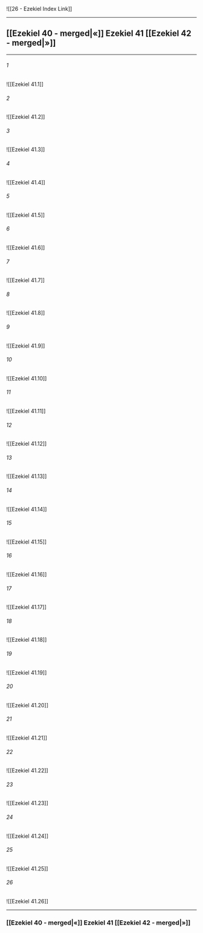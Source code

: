 ![[26 - Ezekiel Index Link]]

---
##  [[Ezekiel 40 - merged|«]] Ezekiel 41 [[Ezekiel 42 - merged|»]]

---

###### 1
![[Ezekiel 41.1]] 

###### 2
![[Ezekiel 41.2]] 

###### 3
![[Ezekiel 41.3]] 

###### 4
![[Ezekiel 41.4]]

###### 5 
![[Ezekiel 41.5]] 

###### 6
![[Ezekiel 41.6]] 

###### 7
![[Ezekiel 41.7]] 

###### 8
![[Ezekiel 41.8]] 

###### 9
![[Ezekiel 41.9]] 

###### 10
![[Ezekiel 41.10]] 

###### 11
![[Ezekiel 41.11]] 

###### 12
![[Ezekiel 41.12]]

###### 13
![[Ezekiel 41.13]] 

###### 14
![[Ezekiel 41.14]] 

###### 15
![[Ezekiel 41.15]]

###### 16
![[Ezekiel 41.16]] 

###### 17
![[Ezekiel 41.17]]

###### 18
![[Ezekiel 41.18]] 

###### 19
![[Ezekiel 41.19]] 

###### 20
![[Ezekiel 41.20]]

###### 21
![[Ezekiel 41.21]] 

###### 22
![[Ezekiel 41.22]] 

###### 23
![[Ezekiel 41.23]]

###### 24
![[Ezekiel 41.24]] 

###### 25
![[Ezekiel 41.25]]

###### 26
![[Ezekiel 41.26]] 


---
###  [[Ezekiel 40 - merged|«]] Ezekiel 41 [[Ezekiel 42 - merged|»]]